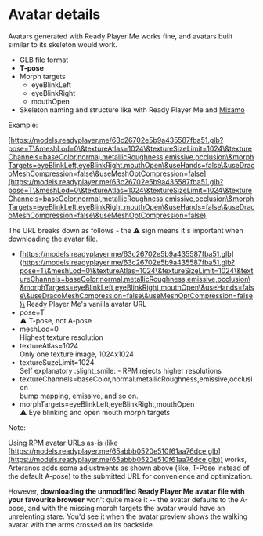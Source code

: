 # Avatar details

Avatars generated with Ready Player Me works fine, and avatars built similar to its skeleton would work.

* GLB file format
* **T-pose**
* Morph targets
  * eyeBlinkLeft
  * eyeBlinkRight
  * mouthOpen
* Skeleton naming and structure like with Ready Player Me and [Mixamo](https://www.mixamo.com/)

Example:

[https://models.readyplayer.me/63c26702e5b9a435587fba51.glb?pose=T\&meshLod=0\&textureAtlas=1024\&textureSizeLimit=1024\&textureChannels=baseColor,normal,metallicRoughness,emissive,occlusion\&morphTargets=eyeBlinkLeft,eyeBlinkRight,mouthOpen\&useHands=false\&useDracoMeshCompression=false\&useMeshOptCompression=false](https://models.readyplayer.me/63c26702e5b9a435587fba51.glb?pose=T\&meshLod=0\&textureAtlas=1024\&textureSizeLimit=1024\&textureChannels=baseColor,normal,metallicRoughness,emissive,occlusion\&morphTargets=eyeBlinkLeft,eyeBlinkRight,mouthOpen\&useHands=false\&useDracoMeshCompression=false\&useMeshOptCompression=false)

The URL breaks down as follows - the :warning: sign means it's important when downloading the avatar file.

* [https://models.readyplayer.me/63c26702e5b9a435587fba51.glb](https://models.readyplayer.me/63c26702e5b9a435587fba51.glb?pose=T\&meshLod=0\&textureAtlas=1024\&textureSizeLimit=1024\&textureChannels=baseColor,normal,metallicRoughness,emissive,occlusion\&morphTargets=eyeBlinkLeft,eyeBlinkRight,mouthOpen\&useHands=false\&useDracoMeshCompression=false\&useMeshOptCompression=false)\
  Ready Player Me's vanilla avatar URL
* pose=T\
  :warning: T-pose, not A-pose
* meshLod=0\
  Highest texture resolution
* textureAtlas=1024\
  Only one texture image, 1024x1024
* textureSuzeLimit=1024\
  Self explanatory :slight\_smile: - RPM rejects higher resolutions
* textureChannels=baseColor,normal,metallicRoughness,emissive,occlusion\
  bump mapping, emissive, and so on.
* morphTargets=eyeBlinkLeft,eyeBlinkRight,mouthOpen\
  :warning: Eye blinking and open mouth morph targets

Note:

Using RPM avatar URLs as-is (like [https://models.readyplayer.me/65abbb0520e510f61aa76dce.glb](https://models.readyplayer.me/65abbb0520e510f61aa76dce.glb)) works, Arteranos adds some adjustments as shown above (like, T-Pose instead of the default A-pose) to the submitted URL for convenience and optimization.

However, **downloading the unmodified Ready Player Me avatar file with your favourite browser** won't quite make it -- the avatar defaults to the A-pose, and with the missing morph targets the avatar would have an unrelenting stare. You'd see it when the avatar preview shows the walking avatar with the arms crossed on its backside.
